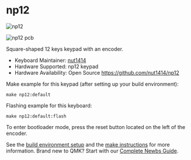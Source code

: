 # np12

![np12](https://i.imgur.com/gci7qqZ.jpg)

![np12 pcb](https://i.imgur.com/DIIvW95.jpg)

Square-shaped 12 keys keypad with an encoder.

* Keyboard Maintainer: [nut1414](https://github.com/nut1414)
* Hardware Supported: np12 keypad
* Hardware Availability: Open Source https://github.com/nut1414/np12


Make example for this keypad (after setting up your build environment):

    make np12:default
	
Flashing example for this keyboard:

    make np12:default:flash

To enter bootloader mode, press the reset button located on the left of the encoder.

See the [build environment setup](https://docs.qmk.fm/#/getting_started_build_tools) and the [make instructions](https://docs.qmk.fm/#/getting_started_make_guide) for more information. Brand new to QMK? Start with our [Complete Newbs Guide](https://docs.qmk.fm/#/newbs).
